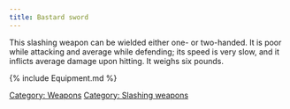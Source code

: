 ```yaml
---
title: Bastard sword
---
```


This slashing weapon can be wielded either one- or two-handed. It is
poor while attacking and average while defending; its speed is very
slow, and it inflicts average damage upon hitting. It weighs six pounds.

{% include Equipment.md %}

[Category: Weapons](Category:_Weapons "wikilink") [Category: Slashing
weapons](Category:_Slashing_weapons "wikilink")